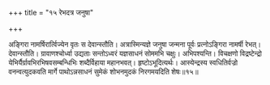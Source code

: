 +++
title = "१५ रेभदत्र जनुषा"

+++

अङ्गिरा नामर्षिरार्त्विज्येन वृतः स देवान्स्तौति। अत्रास्मिन्यज्ञे जनुषा जन्मना पूर्वः प्रत्नोऽङ्गिरा नामर्षी रेभत्। देवान्स्तौति। ग्रावाणश्चोर्ध्वा उद्यताः सन्तोऽध्वरं यज्ञसाधनं सोममभि चक्षुः। अभिपश्यन्ति। विचक्षणो विद्रष्टेन्द्रो येभिर्यैर्ग्रावभिरभिषवसम्बन्धिभिः शब्दैर्विहाया महानभवत्। हृष्टोऽभूदित्यर्थः। आस्येन्द्रस्य स्वधितिर्वज्रो वनन्वत्युदकवति मार्गे पाथोऽन्नसाधनं सुमेकं शोभनमुदकं निरगमयदिति शेषः॥१५॥